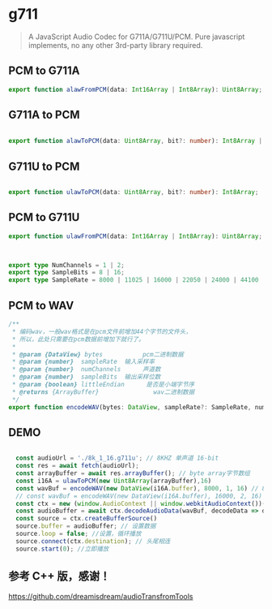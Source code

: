 # g711
> A JavaScript Audio Codec for G711A/G711U/PCM. Pure javascript implements, no any other 3rd-party library required.

## PCM to G711A
``` ts
export function alawFromPCM(data: Int16Array | Int8Array): Uint8Array;

```


## G711A to PCM
``` ts
 
export function alawToPCM(data: Uint8Array, bit?: number): Int8Array | Int16Array;

```
## G711U to PCM
``` ts

export function ulawToPCM(data: Uint8Array, bit?: number): Int8Array;

```
## PCM to G711U
``` ts
export function ulawFromPCM(data: Int16Array | Int8Array): Uint8Array;



export type NumChannels = 1 | 2;
export type SampleBits = 8 | 16;
export type SampleRate = 8000 | 11025 | 16000 | 22050 | 24000 | 44100 | 48000;

```
## PCM to WAV
``` ts
/**
 * 编码wav，一般wav格式是在pcm文件前增加44个字节的文件头，
 * 所以，此处只需要在pcm数据前增加下就行了。
 *
 * @param {DataView} bytes           pcm二进制数据
 * @param {number}  sampleRate  输入采样率
 * @param {number}  numChannels      声道数
 * @param {number}  sampleBits  输出采样位数
 * @param {boolean} littleEndian      是否是小端字节序
 * @returns {ArrayBuffer}               wav二进制数据
 */
export function encodeWAV(bytes: DataView, sampleRate?: SampleRate, numChannels?: NumChannels, sampleBits?: SampleBits, littleEndian?: boolean): ArrayBuffer;

```


## DEMO

``` js

  const audioUrl = './8k_1_16.g711u'; // 8KHZ 单声道 16-bit
  const res = await fetch(audioUrl);
  const arrayBuffer = await res.arrayBuffer(); // byte array字节数组
  const i16A = ulawToPCM(new Uint8Array(arrayBuffer),16)
  const wavBuf = encodeWAV(new DataView(i16A.buffer), 8000, 1, 16) // 8KHZ 单声道 16-bit
  // const wavBuf = encodeWAV(new DataView(i16A.buffer), 16000, 2, 16) // 16KHZ 双声道 16-bit
  const ctx = new (window.AudioContext || window.webkitAudioContext())();
  const audioBuffer = await ctx.decodeAudioData(wavBuf, decodeData => decodeData, err => console.error(err));
  const source = ctx.createBufferSource()
  source.buffer = audioBuffer; // 设置数据
  source.loop = false; //设置，循环播放
  source.connect(ctx.destination); // 头尾相连
  source.start(0); //立即播放
```


## 参考 C++ 版，感谢！
https://github.com/dreamisdream/audioTransfromTools